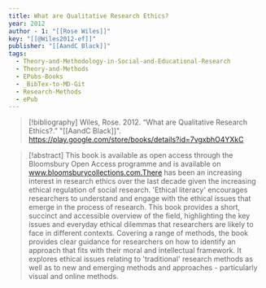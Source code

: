 ```yaml
---
title: What are Qualitative Research Ethics?
year: 2012
author - 1: "[[Rose Wiles]]"
key: "[[@Wiles2012-ef]]"
publisher: "[[AandC Black]]"
tags:
  - Theory-and-Methodology-in-Social-and-Educational-Research
  - Theory-and-Methods
  - EPubs-Books
  - _BibTex-to-MD-Git
  - Research-Methods
  - ePub
---
```


> [!bibliography]
> Wiles, Rose. 2012. “What are Qualitative Research Ethics?.” "[[AandC Black]]". https://play.google.com/store/books/details?id=7vgxbhO4YXkC

> [!abstract]
> This book is available as open access through the Bloomsbury Open Access programme and is available on www.bloomsburycollections.com.There has been an increasing interest in research ethics over the last decade given the increasing ethical regulation of social research. 'Ethical literacy' encourages researchers to understand and engage with the ethical issues that emerge in the process of research. This book provides a short, succinct and accessible overview of the field, highlighting the key issues and everyday ethical dilemmas that researchers are likely to face in different contexts. Covering a range of methods, the book provides clear guidance for researchers on how to identify an approach that fits with their moral and intellectual framework. It explores ethical issues relating to 'traditional' research methods as well as to new and emerging methods and approaches - particularly visual and online methods.